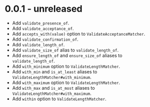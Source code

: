 # 0.0.1 - unreleased

+ Add `validate_presence_of`.
+ Add `validate_acceptance_of`.
+ Add `accepts_with(value)` option to `ValidateAcceptanceMatcher`.
+ Add `validate_confirmation_of`.
+ Add `validate_length_of`.
+ Add `validate_size_of` alias to `validate_length_of`.
+ Add `ensure_length_of` and `ensure_size_of` aliases to `validate_length_of`.
+ Add `with_minimum` option to `ValidateLengthMatcher`.
+ Add `with_min` and `is_at_least` aliases to `ValidateLengthMatcher#with_minimum`.
+ Add `with_maximum` option to `ValidateLengthMatcher`.
+ Add `with_max` and `is_at_most` aliases to `ValidateLengthMatcher#with_maximum`.
+ Add `within` option to `ValidateLengthMatcher`.
